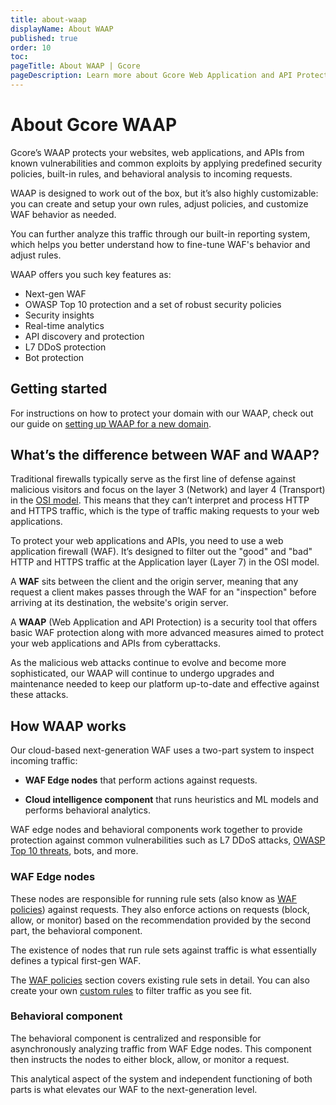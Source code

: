 ```yaml
---
title: about-waap
displayName: About WAAP
published: true
order: 10
toc:
pageTitle: About WAAP | Gcore
pageDescription: Learn more about Gcore Web Application and API Protection and available security features.
---
```

# About Gcore WAAP

Gcore’s WAAP protects your websites, web applications, and APIs from known vulnerabilities and common exploits by applying predefined security policies, built-in rules, and behavioral analysis to incoming requests. 

WAAP is designed to work out of the box, but it’s also highly customizable: you can create and setup your own rules, adjust policies, and customize WAF behavior as needed. 

You can further analyze this traffic through our built-in reporting system, which helps you better understand how to fine-tune WAF's behavior and adjust rules. 

WAAP offers you such key features as: 

* Next-gen WAF 
* OWASP Top 10 protection and a set of robust security policies  
* Security insights 
* Real-time analytics 
* API discovery and protection 
* L7 DDoS protection 
* Bot protection 

## Getting started 

For instructions on how to protect your domain with our WAAP, check out our guide on <a href="https://gcore.com/docs/waap/getting-started-configure-waap-for-a-domain" target="_blank">setting up WAAP for a new domain</a>. 

## What’s the difference between WAF and WAAP? 

Traditional firewalls typically serve as the first line of defense against malicious visitors and focus on the layer 3 (Network) and layer 4 (Transport) in the <a href="https://osi-model.com/" target="_blank">OSI model</a>. This means that they can’t interpret and process HTTP and HTTPS traffic, which is the type of traffic making requests to your web applications. 

To protect your web applications and APIs, you need to use a web application firewall (WAF). It’s designed to filter out the "good" and "bad" HTTP and HTTPS traffic at the Application layer (Layer 7) in the OSI model. 

A **WAF** sits between the client and the origin server, meaning that any request a client makes passes through the WAF for an "inspection" before arriving at its destination, the website's origin server. 

A **WAAP** (Web Application and API Protection) is a security tool that offers basic WAF protection along with more advanced measures aimed to protect your web applications and APIs from cyberattacks. 

As the malicious web attacks continue to evolve and become more sophisticated, our WAAP will continue to undergo upgrades and maintenance needed to keep our platform up-to-date and effective against these attacks. 

## How WAAP works 

Our cloud-based next-generation WAF uses a two-part system to inspect incoming traffic: 

* **WAF Edge nodes** that perform actions against requests. 

* **Cloud intelligence component** that runs heuristics and ML models and performs behavioral analytics. 

WAF edge nodes and behavioral components work together to provide protection against common vulnerabilities such as L7 DDoS attacks, <a href="" target="_blank">OWASP Top 10 threats</a>, bots, and more. 

### WAF Edge nodes 

These nodes are responsible for running rule sets (also know as <a href="https://gcore.com/docs/waap/waf-policies" target="_blank">WAF policies</a>) against requests. They also enforce actions on requests (block, allow, or monitor) based on the recommendation provided by the second part, the behavioral component.  

The existence of nodes that run rule sets against traffic is what essentially defines a typical first-gen WAF.  

<alert-element type="tip" title="Tip">
 
The <a href="https://gcore.com/docs/waap/waf-policies" target="_blank">WAF policies</a> section covers existing rule sets in detail. You can also create your own <a href="https://gcore.com/docs/waap/waf-rules/custom-rules" target="_blank">custom rules</a> to filter traffic as you see fit. 
 
</alert-element>

### Behavioral component 

The behavioral component is centralized and responsible for asynchronously analyzing traffic from WAF Edge nodes. This component then instructs the nodes to either block, allow, or monitor a request.  

This analytical aspect of the system and independent functioning of both parts is what elevates our WAF to the next-generation level.
